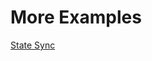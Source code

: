 # More Examples

[State Sync](https://github.com/CosmosContracts/juno/blob/reece/add-state-sync-test/interchaintest/state_sync_test.go)
